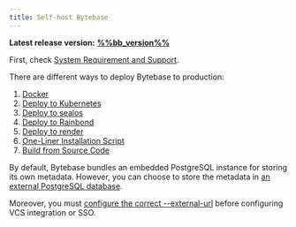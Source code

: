 ```yaml
---
title: Self-host Bytebase
---
```


**Latest release version:** [**%%bb_version%%**](https://github.com/bytebase/bytebase/releases/latest)

First, check [System Requirement and Support](/docs/faq#system-requirements-and-supported-versions).

There are different ways to deploy Bytebase to production:

1. [Docker](/docs/get-started/install/deploy-with-docker)
2. [Deploy to Kubernetes](/docs/get-started/install/deploy-to-kubernetes)
3. [Deploy to sealos](/docs/get-started/install/deploy-to-sealos)
4. [Deploy to Rainbond](/docs/get-started/install/deploy-to-rainbond)
5. [Deploy to render](/docs/get-started/install/deploy-to-render)
6. [One-Liner Installation Script](/docs/get-started/install/installation-script)
7. [Build from Source Code](/docs/get-started/install/build-from-source-code)

By default, Bytebase bundles an embedded PostgreSQL instance for storing its own metadata. However, you can choose to store the metadata in [an external PostgreSQL database](/docs/get-started/install/external-postgres).

Moreover, you must [configure the correct --external-url](/docs/get-started/install/external-url) before configuring VCS integration or SSO.
